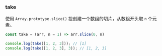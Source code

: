 ### take

使用 `Array.prototype.slice()` 投创建一个数组的切片，从数组开头取 `n` 个元素。

```js
const take = (arr, n = 1) => arr.slice(0, n)
```

```js
console.log(take([1, 2, 3])); // [1]
console.log(take([1, 2, 3], 3)); // [1, 2, 3]
```